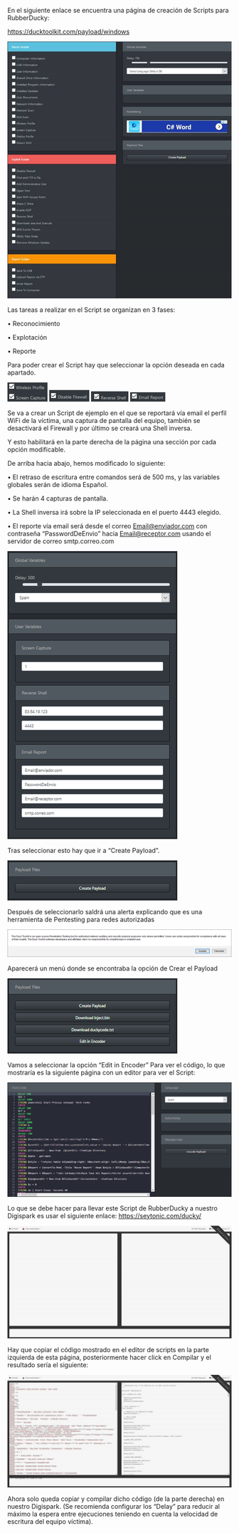 En el siguiente enlace se encuentra una página de creación de Scripts para RubberDucky:

https://ducktoolkit.com/payload/windows

![](https://github.com/Yradiel/ProyectoPi/blob/master/DuckyFotos/ducky1.jpg)
 
Las tareas a realizar en el Script se organizan en 3 fases:

•	Reconocimiento

•	Explotación

•	Reporte

Para poder crear el Script hay que seleccionar la opción deseada en cada apartado.

![](https://github.com/Yradiel/ProyectoPi/blob/master/DuckyFotos/ducky2.png)
![](https://github.com/Yradiel/ProyectoPi/blob/master/DuckyFotos/ducky3.png)
![](https://github.com/Yradiel/ProyectoPi/blob/master/DuckyFotos/ducky4.png)
![](https://github.com/Yradiel/ProyectoPi/blob/master/DuckyFotos/ducky5.png)

Se va a crear un Script de ejemplo en el que se reportará vía email el perfil WiFi de la víctima, una captura de pantalla del equipo, también se desactivará el Firewall y por último se creará una Shell inversa.

Y esto habilitará en la parte derecha de la página una sección por cada opción modificable.

De arriba hacia abajo, hemos modificado lo siguiente:

•	El retraso de escritura entre comandos será de 500 ms, y las variables globales serán de idioma Español.

•	Se harán 4 capturas de pantalla.

•	La Shell inversa irá sobre la IP seleccionada en el puerto 4443 elegido.

•	El reporte vía email será desde el correo Email@enviador.com con contraseña “PasswordDeEnvio” hacia Email@receptor.com  usando el servidor de correo smtp.correo.com

![](https://github.com/Yradiel/ProyectoPi/blob/master/DuckyFotos/ducky6.png)

Tras seleccionar esto hay que ir a “Create Payload”.

![](https://github.com/Yradiel/ProyectoPi/blob/master/DuckyFotos/ducky7.png)

Después de seleccionarlo saldrá una alerta explicando que es una herramienta de Pentesting para redes autorizadas

![](https://github.com/Yradiel/ProyectoPi/blob/master/DuckyFotos/ducky8.png)

Aparecerá un menú donde se encontraba la opción de Crear el Payload

![](https://github.com/Yradiel/ProyectoPi/blob/master/DuckyFotos/ducky9.png)

Vamos a seleccionar la opción “Edit in Encoder” Para ver el código, lo que mostraría es la siguiente página con un editor para ver el Script:

![](https://github.com/Yradiel/ProyectoPi/blob/master/DuckyFotos/ducky10.png)

Lo que se debe hacer para llevar este Script de RubberDucky a nuestro Digispark es usar el siguiente enlace:
                https://seytonic.com/ducky/ 
                
![](https://github.com/Yradiel/ProyectoPi/blob/master/DuckyFotos/ducky11.jpg)

Hay que copiar el código mostrado en el editor de scripts en la parte izquierda de esta página, posteriormente hacer click en Compilar y el resultado sería el siguiente:

![](https://github.com/Yradiel/ProyectoPi/blob/master/DuckyFotos/ducky12.jpg)

Ahora solo queda copiar y compilar dicho código (de la parte derecha) en nuestro Digispark. (Se recomienda configurar los “Delay” para reducir al máximo la espera entre ejecuciones teniendo en cuenta la velocidad de escritura del equipo víctima).
